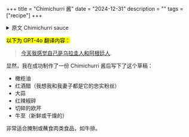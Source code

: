 +++
title = "Chimichurri 酱"
date = "2024-12-31"
description = ""
tags = ["recipe"]
+++

<details>

<summary>原文 Chimichurri sauce</summary>

> [Today I’m feeling Uruguayan and Argentinian](https://www.theguardian.com/football/2022/nov/19/fifa-gianni-infantino-world-cup-qatar).

So apparently I jotted down this draft after making a successful rendition of Chimichurri sauce:

- Olive oil
- Red wine vinegar (I think both my wife and I are huge fans of this)
- Garlic
- Red pepper flakes
- Parsley, chopped
- Oregano (fresh or dried)

Perfect for marinating or dipping meat-based food like steak.
</details>

<mark>以下为 GPT-4o 翻译内容：</mark>

> [今天我感觉自己是乌拉圭人和阿根廷人](https://www.theguardian.com/football/2022/nov/19/fifa-gianni-infantino-world-cup-qatar).

显然，我在成功制作了一份 Chimichurri 酱后写下了这个草稿：

- 橄榄油
- 红酒醋（我想我和我妻子都是它的忠实粉丝）
- 大蒜
- 红辣椒碎
- 切碎的欧芹
- 牛至（新鲜或干燥的）

非常适合腌制或蘸食肉类食品，如牛排。
